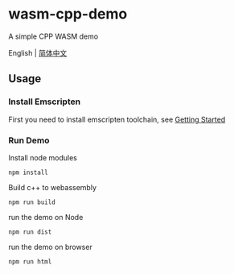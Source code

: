 # wasm-cpp-demo
A simple CPP WASM demo

English | [简体中文](./README.zh-CN.md)

## Usage

### Install Emscripten 
First you need to install emscripten toolchain, see [Getting Started](https://emscripten.org/docs/getting_started/index.html)

### Run Demo
Install node modules
```
npm install
```

Build c++ to webassembly
```
npm run build 
```

run the demo on Node
```
npm run dist
```

run the demo on browser
```
npm run html
```